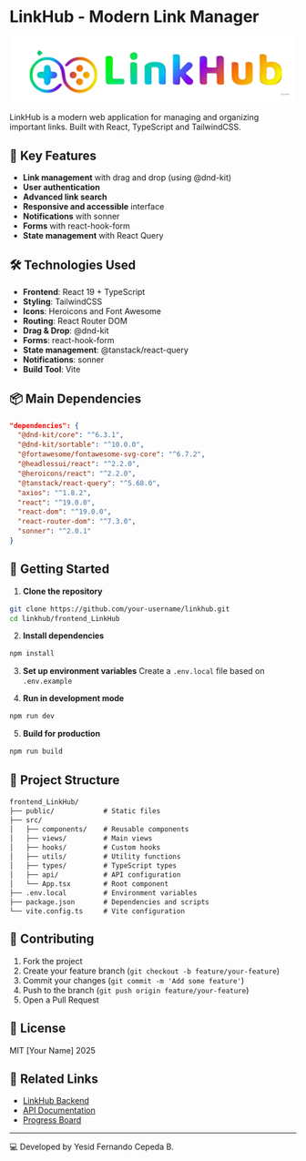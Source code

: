 # LinkHub - Modern Link Manager

![LinkHub Logo](public/logo.png) <!-- Make sure to have a logo in the public folder -->

LinkHub is a modern web application for managing and organizing important links. Built with React, TypeScript and TailwindCSS.

## 🚀 Key Features

- **Link management** with drag and drop (using @dnd-kit)
- **User authentication**
- **Advanced link search**
- **Responsive and accessible** interface
- **Notifications** with sonner
- **Forms** with react-hook-form
- **State management** with React Query

## 🛠 Technologies Used

- **Frontend**: React 19 + TypeScript
- **Styling**: TailwindCSS
- **Icons**: Heroicons and Font Awesome
- **Routing**: React Router DOM
- **Drag & Drop**: @dnd-kit
- **Forms**: react-hook-form
- **State management**: @tanstack/react-query
- **Notifications**: sonner
- **Build Tool**: Vite

## 📦 Main Dependencies

```json
"dependencies": {
  "@dnd-kit/core": "^6.3.1",
  "@dnd-kit/sortable": "^10.0.0",
  "@fortawesome/fontawesome-svg-core": "^6.7.2",
  "@headlessui/react": "^2.2.0",
  "@heroicons/react": "^2.2.0",
  "@tanstack/react-query": "^5.68.0",
  "axios": "^1.8.2",
  "react": "^19.0.0",
  "react-dom": "^19.0.0",
  "react-router-dom": "^7.3.0",
  "sonner": "^2.0.1"
}
```

## 🚀 Getting Started

1. **Clone the repository**
```bash
git clone https://github.com/your-username/linkhub.git
cd linkhub/frontend_LinkHub
```

2. **Install dependencies**
```bash
npm install
```

3. **Set up environment variables**
Create a `.env.local` file based on `.env.example`

4. **Run in development mode**
```bash
npm run dev
```

5. **Build for production**
```bash
npm run build
```

## 📂 Project Structure

```
frontend_LinkHub/
├── public/            # Static files
├── src/
│   ├── components/    # Reusable components
│   ├── views/         # Main views
│   ├── hooks/         # Custom hooks
│   ├── utils/         # Utility functions
│   ├── types/         # TypeScript types
│   ├── api/           # API configuration
│   └── App.tsx        # Root component
├── .env.local         # Environment variables
├── package.json       # Dependencies and scripts
└── vite.config.ts     # Vite configuration
```

## 🤝 Contributing

1. Fork the project
2. Create your feature branch (`git checkout -b feature/your-feature`)
3. Commit your changes (`git commit -m 'Add some feature'`)
4. Push to the branch (`git push origin feature/your-feature`)
5. Open a Pull Request

## 📄 License

MIT [Your Name] 2025

## 🔗 Related Links

- [LinkHub Backend](https://github.com/your-username/linkhub-backend)
- [API Documentation](https://api.linkhub.docs)
- [Progress Board](https://github.com/your-username/linkhub/projects/1)

---

💻 Developed by Yesid Fernando Cepeda B.

